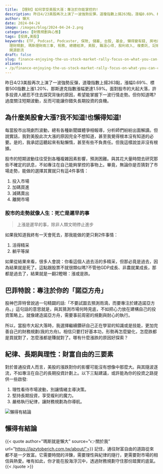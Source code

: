 ```yaml
---
title: 【理財】如何享受美股大漲：專注於你能掌控的!
description: 昨日4/23美股再次上演了一波強勢反彈，道瓊指數上揚263點，漲幅0.69%、標普500指數上漲1.20%、那斯達克指數漲幅更達1.59%。面對股市的大起大落，許多投資人總忍不住去探究背後的原因，希望能掌握下一波行情走勢。但你知道嗎?過度關注短期波動，反而可能讓你錯失長期投資的良機。
author: 懶大
date: 2024-04-24
image: /images/blog/2024-04-24-2.png
categories: [財務規劃與心態]
tags: [投資,美股]
keywords: ETF, Podcast, Podcaster, 保險, 儲蓄, 台股, 基金, 懶得變有錢, 房地產, 投資, 投資理財, 支出, 收入, 理財,
  理財規劃, 瑪斯理財兩三事, 稅務, 總體經濟, 美股, 職涯心得, 股利收入, 複委託, 記帳, 讀書心得, 財務規劃, 財商, 貸款, 資產配置, 退休規劃,
  開源節流
draft: false
slug: finance-enjoying-the-us-stock-market-rally-focus-on-what-you-can-control
aliases:
- /p/finance-enjoying-the-us-stock-market-rally-focus-on-what-you-can-control/
---
```


昨日4/23美股再次上演了一波強勢反彈，道瓊指數上揚263點，漲幅0.69%、標普500指數上漲1.20%、那斯達克指數漲幅更達1.59%。面對股市的大起大落，許多投資人總忍不住去探究背後的原因，希望能掌握下一波行情走勢。但你知道嗎?過度關注短期波動，反而可能讓你錯失長期投資的良機。

## 為什麼美股會大漲?我不知道!也懶得知道!

每當股市出現劇烈波動，總有各種新聞媒體爭相報導，分析師們紛紛出面解讀。但說實話，我對美股此次大漲的原因完全不想知道，甚至我覺得根本沒有知道的必要。是的，我承認這聽起來有點懶惰，甚至有些不負責任。但我這樣說並非沒有根據。

股市的短期波動往往受到各種複雜因素影響，預測困難。與其花大量時間去研究那些不確定的訊息，不如專注在自己能夠掌控的事物上。畢竟，無論你是否猜對了市場走勢，能做的選擇其實就只有這4件事情：

1. 投入市場
2. 加碼買進
3. 減碼賣出
4. 離開市場

### 股市的走勢就像人生：死亡是遲早的事

> 上漲是遲早的事，除非人類文明停止進步
> 

如果我知道我終有一天會死去，那我能做的更只剩2件事情：

1. 活得精采
2. 躺平等屎

如果從結果來看，很多人會說：你看這個人過去活的多精采，但那必竟是過去，因為結果就是死了。這點跟股票不就很類似嗎?不管他GDP成長、非農就業成長，那都是過去了，結果就是一翻2瞪眼：漲或是跌。

## 巴菲特說：專注於你的「諾亞方舟」

股神巴菲特曾說過一句精闢的話:「不要試圖去預測雨滴，而要專注於建造諾亞方舟。」這句話的意思就是，與其猜測市場何時見底，不如把心力放在建構自己的投資策略上。就像建造諾亞方舟，需要事前周密的規劃與耐心的執行。

所以，當股市大起大落時，我選擇繼續鑽研自己正在學習的知識或是技能，更加完善自己的財務規劃(我的方舟)。相信只要打好基本功，形勢再怎麼變化，怎麼跌都是買就對了，怎麼漲都是賺就對了。哪有什麼漲跌的原因好探索？

## 紀律、長期與理性：財富自由的三要素

對於普通投資人而言，美股的漲跌對你的影響可能沒有想像中那麼大。與其隨波逐流，不如專注在自己的長期投資計劃上。以下三點建議，或許能為你的投資之路提供一些啟發:

1. 理性看待市場波動，別讓情緒主導決策。
2. 堅持長期投資，享受複利的魔力。
3. 嚴格執行紀律，讓財務規劃為你導航。

![懶得有結論](/images/blog/lazytobeconclude.svg)
## 懶得有結論


{{< quote author="瑪斯就是懶大" source="👉關於我" url="https://lazytoberich.com.tw/about/">}}
記住，通往財富自由的道路從來都不是一夕致富。它需要時間的淬鍊，需要理性與紀律的隨行，更需要對市場的相信與熱愛。唯有如此，你才能在股海浮沉中，透過財務規劃守住那份踏實的底氣。
{{< /quote >}}
